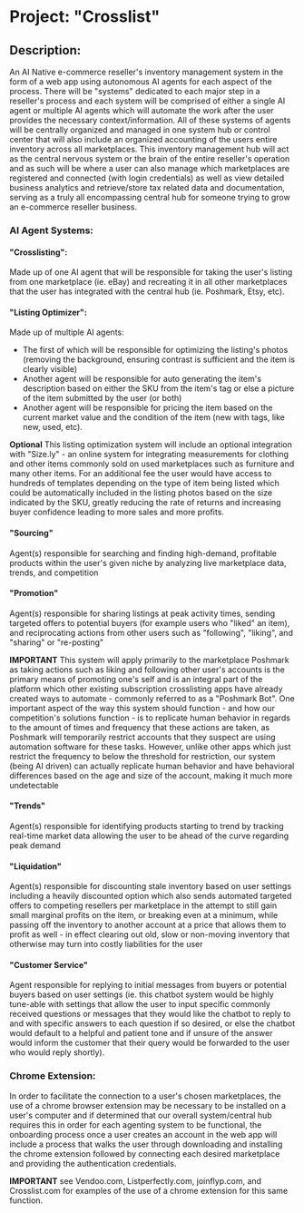 # Project: "Crosslist"

## Description:

An AI Native e-commerce reseller's inventory management system in the form of a web app using autonomous AI agents for each aspect of the process. There will be "systems" dedicated to each major step in a reseller's process and each system will be comprised of either a single AI agent or multiple AI agents which will automate the work after the user provides the necessary context/information. All of these systems of agents will be centrally organized and managed in one system hub or control center that will also include an organized accounting of the users entire inventory across all marketplaces. This inventory management hub will act as the central nervous system or the brain of the entire reseller's operation and as such will be where a user can also manage which marketplaces are registered and connected (with login credentials) as well as view detailed business analytics and retrieve/store tax related data and documentation, serving as a truly all encompassing central hub for someone trying to grow an e-commerce reseller business.

### AI Agent Systems:

#### "Crosslisting":

Made up of one AI agent that will be responsible for taking the user's listing from one marketplace (ie. eBay) and recreating it in all other marketplaces that the user has integrated with the central hub (ie. Poshmark, Etsy, etc).

#### "Listing Optimizer":

Made up of multiple AI agents:

- The first of which will be responsible for optimizing the listing's photos (removing the background, ensuring contrast is sufficient and the item is clearly visible)
- Another agent will be responsible for auto generating the item's description based on either the SKU from the item's tag or else a picture of the item submitted by the user (or both)
- Another agent will be responsible for pricing the item based on the current market value and the condition of the item (new with tags, like new, used, etc).

**Optional** This listing optimization system will include an optional integration with "Size.ly" - an online system for integrating measurements for clothing and other items commonly sold on used marketplaces such as furniture and many other items. For an additional fee the user would have access to hundreds of templates depending on the type of item being listed which could be automatically included in the listing photos based on the size indicated by the SKU, greatly reducing the rate of returns and increasing buyer confidence leading to more sales and more profits.

#### "Sourcing"

Agent(s) responsible for searching and finding high-demand, profitable products within the user's given niche by analyzing live marketplace data, trends, and competition

#### "Promotion"

Agent(s) responsible for sharing listings at peak activity times, sending targeted offers to potential buyers (for example users who "liked" an item), and reciprocating actions from other users such as "following", "liking", and "sharing" or "re-posting"

**IMPORTANT** This system will apply primarily to the marketplace Poshmark as taking actions such as liking and following other user's accounts is the primary means of promoting one's self and is an integral part of the platform which other existing subscription crosslisting apps have already created ways to automate - commonly referred to as a "Poshmark Bot". One important aspect of the way this system should function - and how our competition's solutions function - is to replicate human behavior in regards to the amount of times and frequency that these actions are taken, as Poshmark will temporarily restrict accounts that they suspect are using automation software for these tasks. However, unlike other apps which just restrict the frequency to below the threshold for restriction, our system (being AI driven) can actually replicate human behavior and have behavioral differences based on the age and size of the account, making it much more undetectable

#### "Trends"

Agent(s) responsible for identifying products starting to trend by tracking real-time market data allowing the user to be ahead of the curve regarding peak demand

#### "Liquidation"

Agent(s) responsible for discounting stale inventory based on user settings including a heavily discounted option which also sends automated targeted offers to competing resellers per marketplace in the attempt to still gain small marginal profits on the item, or breaking even at a minimum, while passing off the inventory to another account at a price that allows them to profit as well - in effect clearing out old, slow or non-moving inventory that otherwise may turn into costly liabilities for the user

#### "Customer Service"

Agent responsible for replying to initial messages from buyers or potential buyers based on user settings (ie. this chatbot system would be highly tune-able with settings that allow the user to input specific commonly received questions or messages that they would like the chatbot to reply to and with specific answers to each question if so desired, or else the chatbot would default to a helpful and patient tone and if unsure of the answer would inform the customer that their query would be forwarded to the user who would reply shortly).

### Chrome Extension:

In order to facilitate the connection to a user's chosen marketplaces, the use of a chrome browser extension may be necessary to be installed on a user's computer and if determined that our overall system/central hub requires this in order for each agenting system to be functional, the onboarding process once a user creates an account in the web app will include a process that walks the user through downloading and installing the chrome extension followed by connecting each desired marketplace and providing the authentication credentials.

**IMPORTANT** see Vendoo.com, Listperfectly.com, joinflyp.com, and Crosslist.com for examples of the use of a chrome extension for this same function.
